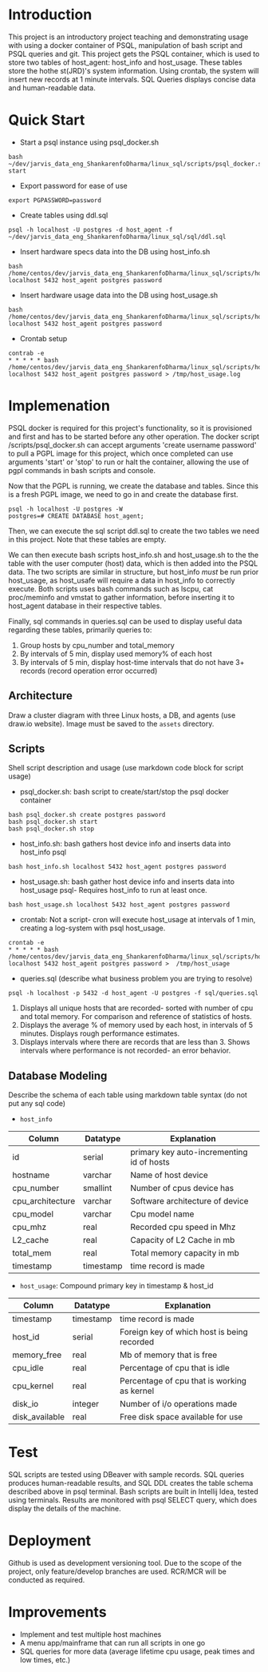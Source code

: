# Introduction
This project is an introductory project teaching and demonstrating usage with using a docker container of PSQL, manipulation of bash script and PSQL queries and git. This project gets the PSQL container, which is used to store two tables of host_agent: host_info and host_usage. These tables store the hothe st(JRD)'s system information. Using crontab, the system will insert new records at 1 minute intervals. SQL Queries displays concise data and human-readable data.

# Quick Start
- Start a psql instance using psql_docker.sh
```
bash ~/dev/jarvis_data_eng_ShankarenfoDharma/linux_sql/scripts/psql_docker.sh start
```
- Export password for ease of use
```
export PGPASSWORD=password
```
- Create tables using ddl.sql
```
psql -h localhost -U postgres -d host_agent -f ~/dev/jarvis_data_eng_ShankarenfoDharma/linux_sql/sql/ddl.sql
```
- Insert hardware specs data into the DB using host_info.sh
```
bash /home/centos/dev/jarvis_data_eng_ShankarenfoDharma/linux_sql/scripts/host_info.sh localhost 5432 host_agent postgres password
```
- Insert hardware usage data into the DB using host_usage.sh
```
bash /home/centos/dev/jarvis_data_eng_ShankarenfoDharma/linux_sql/scripts/host_usage.sh localhost 5432 host_agent postgres password
```
- Crontab setup
```
contrab -e
* * * * * bash /home/centos/dev/jarvis_data_eng_ShankarenfoDharma/linux_sql/scripts/host_usage.sh localhost 5432 host_agent postgres password > /tmp/host_usage.log
```

# Implemenation
PSQL docker is required for this project's functionality, so it is provisioned and first and has to be started before any other operation. The docker script /scripts/psql_docker.sh can accept arguments 'create username password' to pull a PGPL image for this project, which once completed can use arguments 'start' or 'stop' to run or halt the container, allowing the use of pgpl commands in bash scripts and console.

Now that the PGPL is running, we create the database and tables. Since this is a fresh PGPL image, we need to go in and create the database first.
```
psql -h localhost -U postgres -W
postgres=# CREATE DATABASE host_agent;
```
Then, we can execute the sql script ddl.sql to create the two tables we need in this project. Note that these tables are empty.

We can then execute bash scripts host_info.sh and host_usage.sh to the the table with the user computer (host) data, which is then added into the PSQL data. The two scripts are similar in structure, but host_info *must* be run prior host_usage, as host_usafe will require a data in host_info to correctly execute. Both scripts uses bash commands such as lscpu, cat proc/meminfo and vmstat to gather information, before inserting it to host_agent database in their respective tables.

Finally, sql commands in queries.sql can be used to display useful data regarding these tables, primarily queries to:
1. Group hosts by cpu_number and total_memory
2. By intervals of 5 min, display used memory% of each host
3. By intervals of 5 min, display host-time intervals that do not have 3+ records (record operation error occurred)

## Architecture
Draw a cluster diagram with three Linux hosts, a DB, and agents (use draw.io website). Image must be saved to the `assets` directory. 

## Scripts
Shell script description and usage (use markdown code block for script usage)
- psql_docker.sh: bash script to create/start/stop the psql docker container
```
bash psql_docker.sh create postgres password
bash psql_docker.sh start
bash psql_docker.sh stop
```
- host_info.sh: bash gathers host device info and inserts data into host_info psql
```
bash host_info.sh localhost 5432 host_agent postgres password
```
- host_usage.sh: bash gather host device info and inserts data into host_usage psql- Requires host_info to run at least once.
```
bash host_usage.sh localhost 5432 host_agent postgres password
```
- crontab: Not a script- cron will execute host_usage at intervals of 1 min, creating a log-system with psql host_usage.
```
crontab -e
* * * * * bash /home/centos/dev/jarvis_data_eng_ShankarenfoDharma/linux_sql/scripts/host_usage.sh localhost 5432 host_agent postgres password >  /tmp/host_usage
```
- queries.sql (describe what business problem you are trying to resolve)
```
psql -h localhost -p 5432 -d host_agent -U postgres -f sql/queries.sql
```
1. Displays all unique hosts that are recorded- sorted with number of cpu and total memory. For comparison and reference of statistics of hosts.
2. Displays the average % of memory used by each host, in intervals of 5 minutes. Displays rough performance estimates.
3. Displays intervals where there are records that are less than 3. Shows intervals where performance is not recorded- an error behavior.

## Database Modeling
Describe the schema of each table using markdown table syntax (do not put any sql code)
- `host_info`

| Column  | Datatype | Explanation |
| --- | --- | --- |
| id | serial | primary key auto-incrementing id of hosts |
| hostname | varchar | Name of host device |
| cpu_number | smallint | Number of cpus device has |
| cpu_architecture | varchar | Software architecture of device |
| cpu_model | varchar | Cpu model name |
| cpu_mhz | real | Recorded cpu speed in Mhz |
| L2_cache | real | Capacity of L2 Cache in mb |
| total_mem | real | Total memory capacity in mb |
| timestamp | timestamp | time record is made |
- `host_usage`: Compound primary key in timestamp & host_id

| Column  | Datatype | Explanation |
| --- | --- | --- |
| timestamp | timestamp | time record is made | PK
| host_id | serial | Foreign key of which host is being recorded | PK
| memory_free | real | Mb of memory that is free |
| cpu_idle | real | Percentage of cpu that is idle |
| cpu_kernel | real | Percentage of cpu that is working as kernel |
| disk_io | integer | Number of i/o operations made |
| disk_available | real | Free disk space available for use |

# Test
SQL scripts are tested using DBeaver with sample records. SQL queries produces human-readable results, and SQL DDL creates the table schema described above in psql terminal.
Bash scripts are built in Intellij Idea, tested using terminals. Results are monitored with psql SELECT query, which does display the details of the machine.

# Deployment
Github is used as development versioning tool. Due to the scope of the project, only feature/develop branches are used. RCR/MCR will be conducted as required.

# Improvements
- Implement and test multiple host machines 
- A menu app/mainframe that can run all scripts in one go
- SQL queries for more data (average lifetime cpu usage, peak times and low times, etc.)
